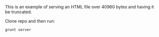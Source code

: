 This is an example of serving an HTML file over 40960 bytes and having it be truncated.

Clone repo and then run:

    grunt server
